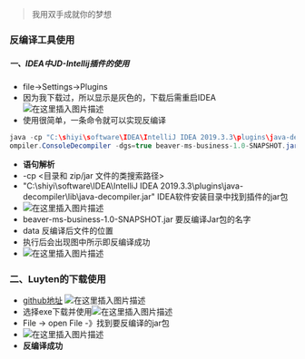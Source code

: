 > 我用双手成就你的梦想
###  反编译工具使用
##### 一、IDEA中JD-Intellij插件的使用
* file->Settings->Plugins
* 因为我下载过，所以显示是灰色的，下载后需重启IDEA![在这里插入图片描述](https://img-blog.csdnimg.cn/20200526142617337.png?x-oss-process=image/watermark,type_ZmFuZ3poZW5naGVpdGk,shadow_10,text_aHR0cHM6Ly9ibG9nLmNzZG4ubmV0L3FxXzQyMjE2Nzkx,size_16,color_FFFFFF,t_70)
* 使用很简单，一条命令就可以实现反编译
```java
java -cp "C:\shiyi\software\IDEA\IntelliJ IDEA 2019.3.3\plugins\java-decompiler\lib\java-decompiler.jar" org.jetbrains.java.decompiler.main.dec
ompiler.ConsoleDecompiler -dgs=true beaver-ms-business-1.0-SNAPSHOT.jar data
```
* **语句解析**
* -cp  <目录和 zip/jar 文件的类搜索路径>
* "C:\shiyi\software\IDEA\IntelliJ IDEA 2019.3.3\plugins\java-decompiler\lib\java-decompiler.jar"  IDEA软件安装目录中找到插件的jar包
* ![在这里插入图片描述](https://img-blog.csdnimg.cn/20200526143514861.png)
* beaver-ms-business-1.0-SNAPSHOT.jar 要反编译Jar包的名字
* data 反编译后文件的位置
* 执行后会出现图中所示即反编译成功
* ![在这里插入图片描述](https://img-blog.csdnimg.cn/20200526143730494.png?x-oss-process=image/watermark,type_ZmFuZ3poZW5naGVpdGk,shadow_10,text_aHR0cHM6Ly9ibG9nLmNzZG4ubmV0L3FxXzQyMjE2Nzkx,size_16,color_FFFFFF,t_70)
### 二、Luyten的下载使用
* [github地址](https://github.com/deathmarine/Luyten)
![在这里插入图片描述](https://img-blog.csdnimg.cn/20200526143934286.png?x-oss-process=image/watermark,type_ZmFuZ3poZW5naGVpdGk,shadow_10,text_aHR0cHM6Ly9ibG9nLmNzZG4ubmV0L3FxXzQyMjE2Nzkx,size_16,color_FFFFFF,t_70)
* 选择exe下载并使用![在这里插入图片描述](https://img-blog.csdnimg.cn/2020052614395763.png?x-oss-process=image/watermark,type_ZmFuZ3poZW5naGVpdGk,shadow_10,text_aHR0cHM6Ly9ibG9nLmNzZG4ubmV0L3FxXzQyMjE2Nzkx,size_16,color_FFFFFF,t_70)
* File -> open File -》找到要反编译的jar包
* ![在这里插入图片描述](https://img-blog.csdnimg.cn/20200526144235562.png?x-oss-process=image/watermark,type_ZmFuZ3poZW5naGVpdGk,shadow_10,text_aHR0cHM6Ly9ibG9nLmNzZG4ubmV0L3FxXzQyMjE2Nzkx,size_16,color_FFFFFF,t_70)
* **反编译成功**